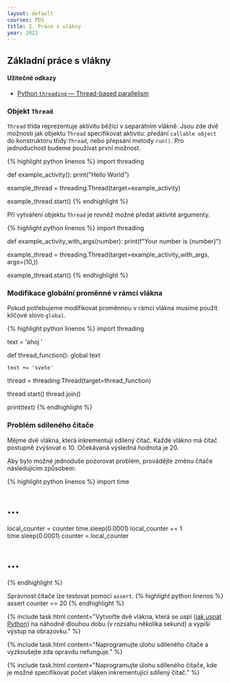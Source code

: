 ```yaml
---
layout: default
courses: PDS
title: 2. Práce s vlákny
year: 2022
---
```


## Základní práce s vlákny

#### Užitečné odkazy
* [Python `threading` — Thread-based parallelism](https://docs.python.org/3/library/threading.html)

### Objekt `Thread`
`Thread` třída reprezentuje aktivitu běžící v separátním vlákně. Jsou zde dvě možnosti jak objektu `Thread` specifikovat aktivitu: předání `callable object` do konstruktoru třídy `Thread`, nebo přepsání metody `run()`. Pro jednoduchost budeme používat první možnost.

{% highlight python linenos %}
import threading

def example_activity():
    print("Hello World")

example_thread = threading.Thread(target=example_activity)

example_thread.start()
{% endhighlight %}


Při vytváření objektu `Thread` je rovněž možné předat aktivitě argumenty.

{% highlight python linenos %}
import threading

def example_activity_with_args(number):
    print(f"Your number is {number}")

example_thread = threading.Thread(target=example_activity_with_args, args=(10,))

example_thread.start()
{% endhighlight %}

### Modifikace globální proměnné v rámci vlákna
Pokud potřebujeme modifikovat proměnnou v rámci vlákna musíme použít klíčové slovo `global`.

{% highlight python linenos %}
import threading

text = 'ahoj '

def thread_function():
    global text

    text += 'svete'

thread = threading.Thread(target=thread_function)

thread.start()
thread.join()

print(text)
{% endhighlight %}

### Problém sdíleného čítače
Mějme dvě vlákna, která inkrementují sdílený čítač. Každé vlákno má čítač postupně zvýšovat o 10. Očekávaná výsledná hodnota je 20.

Aby bylo možné jednoduše pozorovat problém, provádějte změnu čítače následujícím způsobem:

{% highlight python linenos %}
import time

# ...
local_counter = counter
time.sleep(0.0001)
local_counter += 1
time.sleep(0.0001)
counter = local_counter
# ...
{% endhighlight %}

Správnost čítače lze testovat pomoci <code>assert</code>.
{% highlight python linenos %}
assert counter == 20
{% endhighlight %}

{% include task.html content="Vytvořte dvě vlákna, která se uspí (<a href='https://realpython.com/python-sleep/'>jak uspat Python</a>) na náhodně dlouhou dobu (v rozsahu několika sekund) a vypíší výstup na obrazovku." %}

{% include task.html content="Naprogramujte úlohu sdíleného čítače a vyzkoušejte zda opravdu nefunguje." %}

{% include task.html content="Naprogramujte úlohu sdíleného čítače, kde je možné specifikovat počet vláken inkrementující sdílený čítač." %}